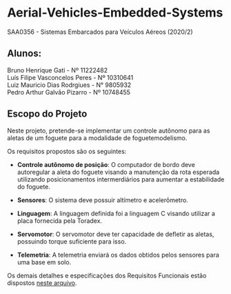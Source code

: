 # Aerial-Vehicles-Embedded-Systems
SAA0356 - Sistemas Embarcados para Veículos Aéreos (2020/2)

## Alunos:
Bruno Henrique Gati - Nº 11222482  
Luís Filipe Vasconcelos Peres - Nº 10310641  
Luiz Mauricio Dias Rodrgiues - N° 9805932  
Pedro Arthur Galvão Pizarro - Nº 10748455  

## Escopo do Projeto

Neste projeto, pretende-se implementar um controle autônomo para as aletas de um foguete para a modalidade de foguetemodelismo.

Os requisitos propostos são os seguintes:

- **Controle autônomo de posição**: O computador de bordo deve autoregular a aleta do foguete visando a manutenção da rota esperada utilizando posicionamentos intermerdiários para aumentar a estabilidade do foguete.


- **Sensores**: O sistema deve possuir altímetro e acelerômetro.


- **Linguagem**: A linguagem definida foi a linguagem C visando utilizar a placa fornecida pela Toradex.


- **Servomotor**: O servomotor deve ter capacidade de defletir as aletas, possuindo torque suficiente para isso.


- **Telemetria**: A telemetria enviará os dados obtidos pelos sensores para uma base em solo.

Os demais detalhes e especificações dos Requisitos Funcionais estão dispostos [neste arquivo](requisitos.pdf).